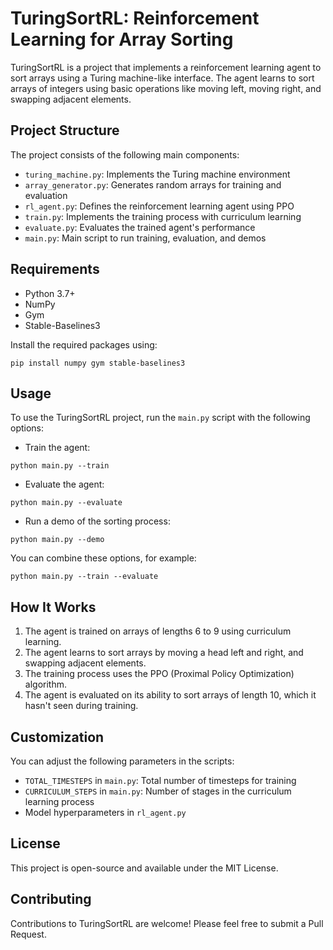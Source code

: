 # TuringSortRL: Reinforcement Learning for Array Sorting

TuringSortRL is a project that implements a reinforcement learning agent to sort arrays using a Turing machine-like interface. The agent learns to sort arrays of integers using basic operations like moving left, moving right, and swapping adjacent elements.

## Project Structure

The project consists of the following main components:

- `turing_machine.py`: Implements the Turing machine environment
- `array_generator.py`: Generates random arrays for training and evaluation
- `rl_agent.py`: Defines the reinforcement learning agent using PPO
- `train.py`: Implements the training process with curriculum learning
- `evaluate.py`: Evaluates the trained agent's performance
- `main.py`: Main script to run training, evaluation, and demos

## Requirements

- Python 3.7+
- NumPy
- Gym
- Stable-Baselines3

Install the required packages using:
```
pip install numpy gym stable-baselines3
```
## Usage

To use the TuringSortRL project, run the `main.py` script with the following options:

- Train the agent:
```
python main.py --train
```
- Evaluate the agent:
```
python main.py --evaluate
```
- Run a demo of the sorting process:
```
python main.py --demo
```
You can combine these options, for example:
```
python main.py --train --evaluate
```
## How It Works

1. The agent is trained on arrays of lengths 6 to 9 using curriculum learning.
2. The agent learns to sort arrays by moving a head left and right, and swapping adjacent elements.
3. The training process uses the PPO (Proximal Policy Optimization) algorithm.
4. The agent is evaluated on its ability to sort arrays of length 10, which it hasn't seen during training.

## Customization

You can adjust the following parameters in the scripts:

- `TOTAL_TIMESTEPS` in `main.py`: Total number of timesteps for training
- `CURRICULUM_STEPS` in `main.py`: Number of stages in the curriculum learning process
- Model hyperparameters in `rl_agent.py`

## License

This project is open-source and available under the MIT License.

## Contributing

Contributions to TuringSortRL are welcome! Please feel free to submit a Pull Request.

